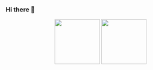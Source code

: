 ### Hi there 👋

<div align="center">
    <img  height="120px" src="https://github-readme-stats.vercel.app/api?username=echoleochan&show_icons=true&count_private=true&hide=prs&theme=vue" />
    <img  height="120px" src="https://github-readme-stats.vercel.app/api/top-langs/?username=echoleochan&layout=compact" />
</div>


